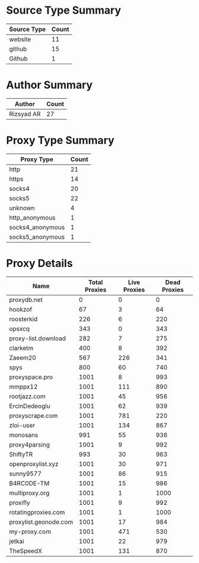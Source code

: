 # Source Type Summary

| Source Type | Count |
|-------------|-------|
| website | 11 |
| github | 15 |
| Github | 1 |


# Author Summary

| Author | Count |
|--------|-------|
| Rizsyad AR | 27 |


# Proxy Type Summary

| Proxy Type | Count |
|------------|-------|
| http | 21 |
| https | 14 |
| socks4 | 20 |
| socks5 | 22 |
| unknown | 4 |
| http_anonymous | 1 |
| socks4_anonymous | 1 |
| socks5_anonymous | 1 |


# Proxy Details

| Name | Total Proxies | Live Proxies | Dead Proxies |
|------|---------------|--------------|---------------|
| proxydb.net | 0 | 0 | 0 |
| hookzof | 67 | 3 | 64 |
| roosterkid | 226 | 6 | 220 |
| opsxcq | 343 | 0 | 343 |
| proxy-list.download | 282 | 7 | 275 |
| clarketm | 400 | 8 | 392 |
| Zaeem20 | 567 | 226 | 341 |
| spys | 800 | 60 | 740 |
| proxyspace.pro | 1001 | 8 | 993 |
| mmppx12 | 1001 | 111 | 890 |
| rootjazz.com | 1001 | 45 | 956 |
| ErcinDedeoglu | 1001 | 62 | 939 |
| proxyscrape.com | 1001 | 781 | 220 |
| zloi-user | 1001 | 134 | 867 |
| monosans | 991 | 55 | 936 |
| proxy4parsing | 1001 | 9 | 992 |
| ShiftyTR | 993 | 30 | 963 |
| openproxylist.xyz | 1001 | 30 | 971 |
| sunny9577 | 1001 | 86 | 915 |
| B4RC0DE-TM | 1001 | 15 | 986 |
| multiproxy.org | 1001 | 1 | 1000 |
| proxifly | 1001 | 9 | 992 |
| rotatingproxies.com | 1001 | 1 | 1000 |
| proxylist.geonode.com | 1001 | 17 | 984 |
| my-proxy.com | 1001 | 471 | 530 |
| jetkai | 1001 | 22 | 979 |
| TheSpeedX | 1001 | 131 | 870 |
